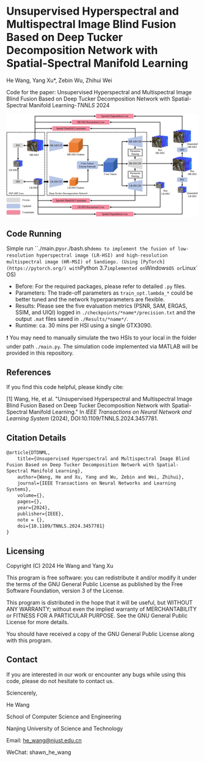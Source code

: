 # Unsupervised Hyperspectral and Multispectral Image Blind Fusion Based on Deep Tucker Decomposition Network with Spatial-Spectral Manifold Learning

He Wang, Yang Xu\*, Zebin Wu, Zhihui Wei

Code for the paper: Unsupervised Hyperspectral and Multispectral Image Blind Fusion Based on Deep Tucker Decomposition Network with Spatial-Spectral Manifold Learning-*TNNLS* 2024

<div align="center">
<img src="./pdf/DTDNML-Eng.png"/>
</div>

## Code Running 
Simple run ``./main.py` or `./bash.sh` demo to implement the fusion of low-resolution hyperspectral image (LR-HSI) and high-resolution multispectral image (HR-MSI) of Sandiego. (Using [PyTorch](https://pytorch.org/) with `Python 3.7` implemented on `Windows` OS or `Linux` OS)

- Before: For the required packages, please refer to detailed `.py` files.
- Parameters: The trade-off parameters as `train_opt.lambda_*` could be better tuned and the network hyperparameters are flexible.
- Results: Please see the five evaluation metrics (PSNR, SAM, ERGAS, SSIM, and UIQI) logged in `./checkpoints/*name*/precision.txt` and the output `.mat` files saved in `./Results/*name*/`.
- Runtime: ca. 30 mins per HSI using a single GTX3090.

:exclamation: You may need to manually simulate the two HSIs to your local in the folder under path `./main.py`. The simulation code implemented via MATLAB will be provided in this repository.

## References
If you find this code helpful, please kindly cite:

[1] Wang, He, et al. "Unsupervised Hyperspectral and Multispectral Image Blind Fusion Based on Deep Tucker Decomposition Network with Spatial-Spectral Manifold Learning." In *IEEE Transactions on Neural Network and Learning System* (2024), DOI:10.1109/TNNLS.2024.3457781.

## Citation Details

```
@article{DTDNML,
	title={Unsupervised Hyperspectral and Multispectral Image Blind Fusion Based on Deep Tucker Decomposition Network with Spatial-Spectral Manifold Learning},  
	author={Wang, He and Xu, Yang and Wu, Zebin and Wei, Zhihui},  
	journal={IEEE Transactions on Neural Networks and Learning Systems}, 
	volume={}, 
	pages={}, 
	year={2024}, 
	publisher={IEEE}, 
	note = {},
    doi={10.1109/TNNLS.2024.3457781}
}
```

## Licensing

Copyright (C) 2024 He Wang and Yang Xu

This program is free software: you can redistribute it and/or modify it under the terms of the GNU General Public License as published by the Free Software Foundation, version 3 of the License.

This program is distributed in the hope that it will be useful, but WITHOUT ANY WARRANTY; without even the implied warranty of MERCHANTABILITY or FITNESS FOR A PARTICULAR PURPOSE. See the GNU General Public License for more details.

You should have received a copy of the GNU General Public License along with this program.

## Contact

If you are interested in our work or encounter any bugs while using this code, please do not hesitate to contact us.

Sciencerely,

He Wang

School of Computer Science and Engineering

Nanjing University of Science and Technology

Email: he_wang@njust.edu.cn

WeChat: shawn_he_wang
